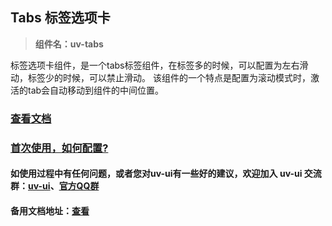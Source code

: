 ## Tabs 标签选项卡

> **组件名：uv-tabs**

标签选项卡组件，是一个tabs标签组件，在标签多的时候，可以配置为左右滑动，标签少的时候，可以禁止滑动。 该组件的一个特点是配置为滚动模式时，激活的tab会自动移动到组件的中间位置。

### [查看文档](https://www.uvui.cn/components/tabs.html)

### <a href="https://www.uvui.cn/components/quickstart.html" target="_blank">首次使用，如何配置?</a>

#### 如使用过程中有任何问题，或者您对uv-ui有一些好的建议，欢迎加入 uv-ui 交流群：<a href="https://ext.dcloud.net.cn/plugin?id=12287" target="_blank">uv-ui</a>、<a href="https://www.uvui.cn/components/addQQGroup.html" target="_blank">官方QQ群</a>

#### 备用文档地址：[查看](https://uvui.ppiyy.cn/components/tabs.html)